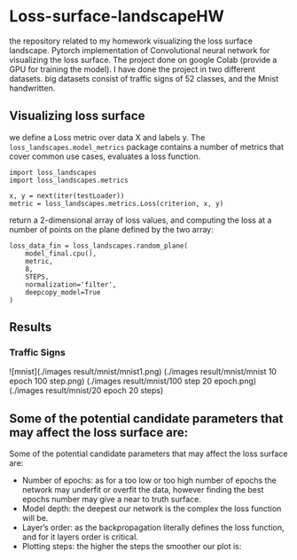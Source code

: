 # Loss-surface-landscapeHW

the repository related to my homework visualizing the loss surface landscape.
Pytorch implementation of Convolutional neural network for visualizing the loss surface. The project done on google Colab (provide a GPU for training the model).
I have done the project in two different datasets. big datasets consist of traffic signs of 52 classes, and the Mnist handwritten. 

## Visualizing loss surface

we define a Loss metric over data X and labels y. The `loss_landscapes.model_metrics` package contains a number of metrics that cover common use cases, evaluates a loss function.
```
import loss_landscapes
import loss_landscapes.metrics

x, y = next(iter(testLoader))
metric = loss_landscapes.metrics.Loss(criterion, x, y)
```  
return a 2-dimensional array of loss values, and computing the loss at a number of points on the plane defined by the two array:
```
loss_data_fin = loss_landscapes.random_plane(
    model_final.cpu(), 
    metric,
    8, 
    STEPS, 
    normalization='filter', 
    deepcopy_model=True
)
```
## Results 
### Traffic Signs
  ![mnist](./images result/mnist/mnist1.png)
  (./images result/mnist/mnist 10 epoch 100 step.png)
  (./images result/mnist/100 step 20 epoch.png)
  (./images result/mnist/20 epoch 20 steps)
## Some of the potential candidate parameters that may affect the loss surface are:
Some of the potential candidate parameters that may affect the loss surface are:
* Number of epochs: as for a too low or too high number of epochs the network may underfit or overfit the data, however finding the best epochs number may give a near to truth surface.
* Model depth: the deepest our network is the complex the loss function will be.
* Layer’s order: as the backpropagation literally defines the loss function, and for it layers order is critical.
* Plotting steps: the higher the steps the smoother our plot is:

